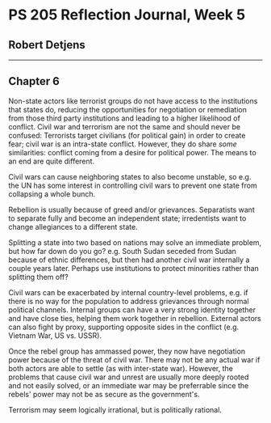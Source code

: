 # PS 205 Reflection Journal, Week 5

## Robert Detjens

---

## Chapter 6

Non-state actors like terrorist groups do not have access to the institutions that states do, reducing the opportunities
for negotiation or remediation from those third party institutions and leading to a higher likelihood of conflict.
Civil war and terrorism are not the same and should never be confused: Terrorists target civilians (for political gain)
in order to create fear; civil war is an intra-state conflict. However, they do share *some* similarities: conflict
coming from a desire for political power. The means to an end are quite different.

Civil wars can cause neighboring states to also become unstable, so e.g. the UN has some interest in controlling civil
wars to prevent one state from collapsing a whole bunch.

Rebellion is usually because of greed and/or grievances. Separatists want to separate fully and become an independent
state; irredentists want to change allegiances to a different state.

Splitting a state into two based on nations may solve an immediate problem, but how far down do you go? e.g. South Sudan
seceded from Sudan because of ethnic differences, but then had another civil war internally a couple years later.
Perhaps use institutions to protect minorities rather than splitting them off?

Civil wars can be exacerbated by internal country-level problems, e.g. if there is no way for the population to address
grievances through normal political channels. Internal groups can have a very strong identity together and have close
ties, helping them work together in rebellion. External actors can also fight by proxy, supporting opposite sides in the
conflict (e.g. Vietnam War, US vs. USSR).

Once the rebel group has ammassed power, they now have negotiation power because of the threat of civil war. There may
not be any actual war if both actors are able to settle (as with inter-state war). However, the problems that cause
civil war and unrest are usually more deeply rooted and not easily solved, or an immediate war may be preferrable since
the rebels' power may not be as secure as the government's.

Terrorism may seem logically irrational, but is politically rational.

